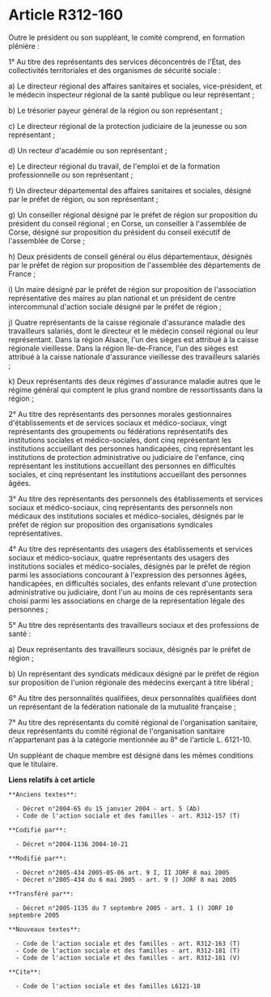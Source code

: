 # Article R312-160

Outre le président ou son suppléant, le comité comprend, en formation plénière :

1° Au titre des représentants des services déconcentrés de l'État, des collectivités territoriales et des organismes de
sécurité sociale :

a) Le directeur régional des affaires sanitaires et sociales, vice-président, et le médecin inspecteur régional de la santé
publique ou leur représentant ;

b) Le trésorier payeur général de la région ou son représentant ;

c) Le directeur régional de la protection judiciaire de la jeunesse ou son représentant ;

d) Un recteur d'académie ou son représentant ;

e) Le directeur régional du travail, de l'emploi et de la formation professionnelle ou son représentant ;

f) Un directeur départemental des affaires sanitaires et sociales, désigné par le préfet de région, ou son représentant ;

g) Un conseiller régional désigné par le préfet de région sur proposition du président du conseil régional ; en Corse, un
conseiller à l'assemblée de Corse, désigné sur proposition du président du conseil exécutif de l'assemblée de Corse ;

h) Deux présidents de conseil général ou élus départementaux, désignés par le préfet de région sur proposition de l'assemblée
des départements de France ;

i) Un maire désigné par le préfet de région sur proposition de l'association représentative des maires au plan national et un
président de centre intercommunal d'action sociale désigné par le préfet de région ;

j) Quatre représentants de la caisse régionale d'assurance maladie des travailleurs salariés, dont le directeur et le médecin
conseil régional ou leur représentant. Dans la région Alsace, l'un des sièges est attribué à la caisse régionale vieillesse.
Dans la région Ile-de-France, l'un des sièges est attribué à la caisse nationale d'assurance vieillesse des travailleurs
salariés ;

k) Deux représentants des deux régimes d'assurance maladie autres que le régime général qui comptent le plus grand nombre de
ressortissants dans la région ;

2° Au titre des représentants des personnes morales gestionnaires d'établissements et de services sociaux et médico-sociaux,
vingt représentants des groupements ou fédérations représentatifs des institutions sociales et médico-sociales, dont cinq
représentant les institutions accueillant des personnes handicapées, cinq représentant les institutions de protection
administrative ou judiciaire de l'enfance, cinq représentant les institutions accueillant des personnes en difficultés
sociales, et cinq représentant les institutions accueillant des personnes âgées.

3° Au titre des représentants des personnels des établissements et services sociaux et médico-sociaux, cinq représentants des
personnels non médicaux des institutions sociales et médico-sociales, désignés par le préfet de région sur proposition des
organisations syndicales représentatives.

4° Au titre des représentants des usagers des établissements et services sociaux et médico-sociaux, quatre représentants des
usagers des institutions sociales et médico-sociales, désignés par le préfet de région parmi les associations concourant à
l'expression des personnes âgées, handicapées, en difficultés sociales, des enfants relevant d'une protection administrative
ou judiciaire, dont l'un au moins de ces représentants sera choisi parmi les associations en charge de la représentation
légale des personnes ;

5° Au titre des représentants des travailleurs sociaux et des professions de santé :

a) Deux représentants des travailleurs sociaux, désignés par le préfet de région ;

b) Un représentant des syndicats médicaux désigné par le préfet de région sur proposition de l'union régionale des médecins
exerçant à titre libéral ;

6° Au titre des personnalités qualifiées, deux personnalités qualifiées dont un représentant de la fédération nationale de la
mutualité française ;

7° Au titre des représentants du comité régional de l'organisation sanitaire, deux représentants du comité régional de
l'organisation sanitaire n'appartenant pas à la catégorie mentionnée au 8° de l'article L. 6121-10.

Un suppléant de chaque membre est désigné dans les mêmes conditions que le titulaire.

**Liens relatifs à cet article**

	**Anciens textes**:

	  - Décret n°2004-65 du 15 janvier 2004 - art. 5 (Ab)
	  - Code de l'action sociale et des familles - art. R312-157 (T)

	**Codifié par**:

	  - Décret n°2004-1136 2004-10-21

	**Modifié par**:

	  - Décret n°2005-434 2005-05-06 art. 9 I, II JORF 8 mai 2005
	  - Décret n°2005-434 du 6 mai 2005 - art. 9 () JORF 8 mai 2005

	**Transféré par**:

	  - Décret n°2005-1135 du 7 septembre 2005 - art. 1 () JORF 10 septembre 2005

	**Nouveaux textes**:

	  - Code de l'action sociale et des familles - art. R312-163 (T)
	  - Code de l'action sociale et des familles - art. R312-181 (T)
	  - Code de l'action sociale et des familles - art. R312-181 (V)

	**Cite**:

	  - Code de l'action sociale et des familles L6121-10
